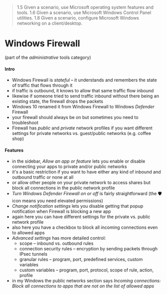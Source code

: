 > 1.5 Given a scenario, use Microsoft operating system features and tools. 
> 1.6 Given a scenario, use Microsoft Windows Control Panel utilities.
> 1.8 Given a scenario, configure Microsoft Windows networking on a client/desktop.

# Windows Firewall
(part of the *administrative* tools category)

#### Intro
- Windows Firewall is *stateful* – it understands and remembers the state of traffic that flows through it
- if traffic is outbound, it knows to allow that same traffic flow inbound
- likewise if someone tried to send traffic inbound without there being an existing state, the firewall drops the packets
- Windows 10 renamed it from Windows Firewall to Windows *Defender* Firewall
- your firewall should always be on but sometimes you need to troubleshoot 
- Firewall has *public* and *private* network profiles if you want different settings for private networks vs. guest/public networks (e.g. coffee shop)

#### Features
- in the sidebar, *Allow an app or feature* lets you enable or disable connecting your apps to private and/or public networks
- it's a basic restriction if you want to have either any kind of inbound and outbound traffic or none at all
- or allow other people on your private network to access shares but block all connections in the public network profile  
- *Turn Windows Defender Firewall on or off* is fairly straightforward (the 🛡️ icon means you need elevated permissions)
- *Change notification settings* lets you disable getting that popup notification when Firewall is blocking a new app 
- again here you can have different settings for the private vs. public network profile
- also here you have a checkbox to block all incoming connections even to allowed apps 
- *Advanced settings* has more detailed control:
	- scope – inbound vs. outbound rules
	- connection security rules – encryption by sending packets through IPsec tunnels
	- granular rules – program, port, predefined services, custom variables
	- custom variables – program, port, protocol, scope of rule, action, profile
- in my Windows the public networks section says *Incoming connections: Block all connections to apps that are not on the list of allowed apps* 
